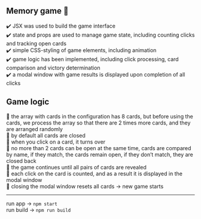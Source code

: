 ## Memory game 🔎

✔️ JSX was used to build the game interface<br>
✔️ state and props are used to manage game state, including counting clicks and tracking open cards<br>
✔️ simple CSS-styling of game elements, including animation<br>
✔️ game logic has been implemented, including click processing, card comparison and victory determination<br>
✔️ a modal window with game results is displayed upon completion of all clicks

## Game logic
🔺 the array with cards in the configuration has 8 cards, but before using the cards, we process the array so that there are 2 times more cards, and they are arranged randomly<br>
🔺 by default all cards are closed<br>
🔺 when you click on a card, it turns over<br>
🔺 no more than 2 cards can be open at the same time, cards are compared by name, if they match, the cards remain open, if they don’t match, they are closed back<br>
🔺 the game continues until all pairs of cards are revealed<br>
🔺 each click on the card is counted, and as a result it is displayed in the modal window<br>
🔺 closing the modal window resets all cards → new game starts
<hr>

run app → `npm start` <br>
run build → `npm run build`
